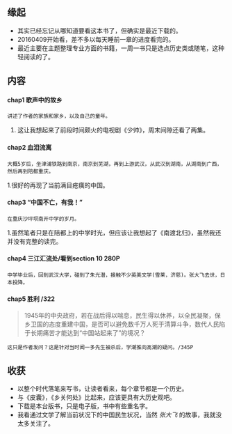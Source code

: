 ##  缘起
+ 其实已经忘记从哪知道要看这本书了，但确实是最近下载的。
+ 20160409开始看，差不多以每天睡前一章的进度看完的。
+ 最近主要在主题整理专业方面的书籍，一周一书只是选点历史类或随笔，这种轻阅读的了。

##  内容
####  chap1 歌声中的故乡
	讲述了作者的家族和家乡，以及自己的童年。
1. 这让我想起来了前段时间颇火的电视剧《少帅》，周末间隙还看了两集。

####  chap2 血泪流离
	大概5岁后，坐津浦铁路到南京，南京到芜湖，再到上游武汉，从武汉到湖南，从湖南到广西，然后再到陪都重庆。
1.很好的再现了当前满目疮痍的中国。

####  chap3 “中国不亡，有我！”
	在重庆沙坪坝南开中学的岁月。
1.虽然笔者只是在陪都上的中学时光，但应该让我想起了《南渡北归》，虽然我还并没有完整的读完。

####  chap4 三江汇流处/看到section 10 280P
	中学毕业后，回到武汉大学，碰到了朱光潜，接触不少英美文学(雪莱，济慈)。张大飞去世，日本投降。

####  chap5 胜利 /322
> 1945年的中央政府，若在战后得以喘息，民生得以休养，以全民凝聚，保乡卫国的态度重建中国，是否可以避免数千万人死于清算斗争，数代人民陷于长期痛苦才能达到“中国站起来了”的境况？

	这只是作者发问？这是针对当时闻一多先生被杀后，学潮推向高潮的疑问。/345P

##  收获
+ 以整个时代落笔来写书，让读者看来，每个章节都是一个历史。
+ 与《皮囊》，《乡关何处》比起来，应该更具有大历史观吧。
+ 下载是本台版书，只是电子版，书中有些重名字。
+ 我看通过文学了解当前状况下的中国民生状况，当然 *张大飞* 的故事，我就没太多关注了。